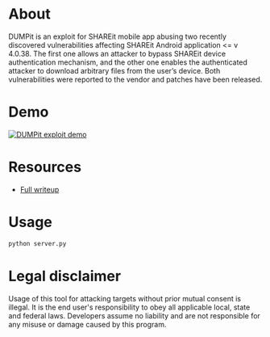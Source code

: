 # About
DUMPit is an exploit for SHAREit mobile app abusing two recently discovered vulnerabilities affecting SHAREit Android application <= v 4.0.38. The first one allows an attacker to bypass SHAREit device authentication mechanism, and the other one enables the authenticated attacker to download arbitrary files from the user’s device. Both vulnerabilities were reported to the vendor and patches have been released.

# Demo
[![DUMPit exploit demo](http://i.imgur.com/7YTMFQp.png)](https://youtube.com "DUMPit exploit demo - Click to Watch!")

# Resources
- [Full writeup](https://blog.redforce.io/?p=421)

# Usage
```bash
python server.py
```

# Legal disclaimer
Usage of this tool for attacking targets without prior mutual consent is illegal. It is the end user's responsibility to obey all applicable local, state and federal laws. Developers assume no liability and are not responsible for any misuse or damage caused by this program.
